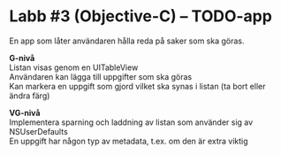 # Labb #3 (Objective-C) – TODO-app
En app som låter användaren hålla reda på saker som ska göras.<br>

<b>G-nivå</b><br>
Listan visas genom en UITableView<br>
Användaren kan lägga till uppgifter som ska göras<br>
Kan markera en uppgift som gjord vilket ska synas i listan (ta bort eller ändra färg)<br>

<b>VG-nivå</b><br>
Implementera sparning och laddning av listan som använder sig av NSUserDefaults<br>
En uppgift har någon typ av metadata, t.ex. om den är extra viktig<br>
